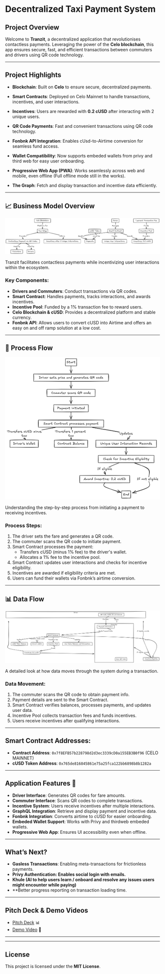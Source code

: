 # Decentralized Taxi Payment System

## **Project Overview**

Welcome to **Tranzit**, a decentralized application that revolutionises contactless payments. Leveraging the power of the **Celo blockchain**, this app ensures secure, fast, and efficient transactions between commuters and drivers using QR code technology.

---

## **Project Highlights**

- **Blockchain**: Built on **Celo** to ensure secure, decentralized payments.
- **Smart Contracts**: Deployed on Celo Mainnet to handle transactions, incentives, and user interactions.
- **Incentives**: Users are rewarded with **0.2 cUSD** after interacting with 2 unique users.
- **QR Code Payments**: Fast and convenient transactions using QR code technology.
- **Fonbnk API Integration**: Enables cUsd-to-Airtime conversion for seamless fund access.
- **Wallet Compatibility**: Now supports embeded wallets from privy and third web for easy user onboarding.
- **Progressive Web App (PWA)**: Works seamlessly across web and mobile, even offline (Full offline mode still in the works).
- **The Graph**: Fetch and display transaction and incentive data efficiently.

  &#x20;

---

## 📈 **Business Model Overview**
![Business Model](images/BusinnessModel.png)

Tranzit facilitates contactless payments while incentivizing user interactions within the ecosystem.

### **Key Components:**

- **Drivers and Commuters**: Conduct transactions via QR codes.
- **Smart Contract**: Handles payments, tracks interactions, and awards incentives.
- **Incentive Pool**: Funded by a 1% transaction fee to reward users.
- **Celo Blockchain & cUSD**: Provides a decentralized platform and stable currency.
- **Fonbnk API**: Allows users to convert cUSD into Airtime and offers an easy on and off ramp solution at a low cost.

---

## 🔄 **Process Flow**
![Process Flow](images/Processflow.png)

Understanding the step-by-step process from initiating a payment to receiving incentives.

### **Process Steps:**

1. The driver sets the fare and generates a QR code.
2. The commuter scans the QR code to initiate payment.
3. Smart Contract processes the payment:
   - Transfers cUSD (minus 1% fee) to the driver's wallet.
   - Allocates a 1% fee to the incentive pool.
4. Smart Contract updates user interactions and checks for incentive eligibility.
5. Incentives are awarded if eligibility criteria are met.
6. Users can fund their wallets via Fonbnk’s airtime conversion.

---

## 📊 **Data Flow**
![Process Flow](images/Dataflow.png)

A detailed look at how data moves through the system during a transaction.

### **Data Movement:**

1. The commuter scans the QR code to obtain payment info.
2. Payment details are sent to the Smart Contract.
3. Smart Contract verifies balances, processes payments, and updates user data.
4. Incentive Pool collects transaction fees and funds incentives.
5. Users receive incentives after qualifying interactions.

---

## **Smart Contract Addresses**:

- **Contract Address**: `0x7f8EFB57b228798d2d3ec3339cD0a155EB3B0f96` (CELO MAINNET)
- **cUSD Token Address**: `0x765de816845861e75a25fca122bb6898b8b1282a`

---

## **Application Features** 🌟

- **Driver Interface**: Generates QR codes for fare amounts.
- **Commuter Interface**: Scans QR codes to complete transactions.
- **Incentive System**: Users receive incentives after multiple interactions.
- **GraphQL Integration**: Retrieve and display payment and incentive data.
- **Fonbnk Integration**: Converts airtime to cUSD for easier onboarding.
- **Embeded Wallet Support**: Works with Privy and thirdweb embeded wallets.
- **Progressive Web App**: Ensures UI accessibility even when offline.

---

## **What’s Next?**

- **Gasless Transactions**: Enabling meta-transactions for frictionless payments.
- **Privy Authentication: Enables social login with emails.**
- **Khule (AI to help users learn / onboard and resolve any issues users might encounter while paying)**
- **Better progress reporting on transaction loading time.

---

## **Pitch Deck & Demo Videos**

- [Pitch Deck](https://docs.google.com/presentation/d/1Rjn4HUlv2up2dEMyi_RhBr-4FaJ1QxutRoUr3W_yifw/edit?usp=sharing) 📊
- [Demo Video](https://docs.google.com/presentation/d/1Rjn4HUlv2up2dEMyi_RhBr-4FaJ1QxutRoUr3W_yifw/edit?usp=sharing) 🎥

---

---

## **License**

This project is licensed under the **MIT License**.


